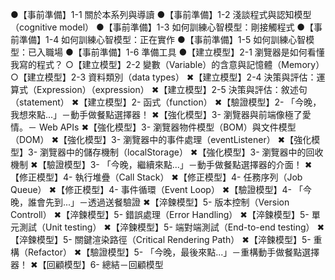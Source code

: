 ●【事前準備】1-1 關於本系列與導讀
●【事前準備】1-2 淺談程式與認知模型（cognitive model）
●【事前準備】1-3 如何訓練心智模型：剛接觸程式
●【事前準備】1-4 如何訓練心智模型：正在實作
●【事前準備】1-5 如何訓練心智模型：已入職場
●【事前準備】1-6 準備工具
●【建立模型】2-1 瀏覽器是如何看懂我寫的程式？
○【建立模型】2-2 變數（Variable）的含意與記憶體（Memory）
○【建立模型】2-3 資料類別（data types）
✖【建立模型】2-4 決策與評估：運算式（Expression）（expression）
✖【建立模型】2-5 決策與評估：敘述句（statement）
✖【建立模型】2- 函式（function）
✖【驗證模型】2- 「今晚，我想來點...」－動手做餐點選擇器！
✖【強化模型】3- 瀏覽器與前端像極了愛情。－ Web APIs
✖【強化模型】3- 瀏覽器物件模型（BOM）與文件模型（DOM）
✖【強化模型】3- 瀏覽器中的事件處理（eventListener）
✖【強化模型】3- 瀏覽器中的儲存機制（localStorage）
✖【強化模型】3- 瀏覽器中的回收機制
✖【驗證模型】3- 「今晚，繼續來點...」－動手做餐點選擇器的介面！
✖【修正模型】4- 執行堆疊（Call Stack）
✖【修正模型】4- 任務序列（Job Queue）
✖【修正模型】4- 事件循環（Event Loop）
✖【驗證模型】4- 「今晚，誰會先到...」－透過送餐驗證
✖【淬鍊模型】5- 版本控制（Version Controll）
✖【淬鍊模型】5- 錯誤處理（Error Handling）
✖【淬鍊模型】5- 單元測試（Unit testing）
✖【淬鍊模型】5- 端對端測試（End-to-end testing）
✖【淬鍊模型】5- 關鍵渲染路徑（Critical Rendering Path）
✖【淬鍊模型】5- 重構（Refactor）
✖【驗證模型】5- 「今晚，最後來點...」－重構動手做餐點選擇器！
✖【回顧模型】6- 總結－回顧模型